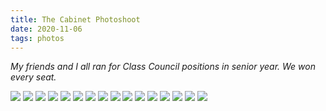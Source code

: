 ```yaml
---
title: The Cabinet Photoshoot
date: 2020-11-06
tags: photos
---
```


*My friends and I all ran for Class Council positions in senior year. We won every seat.*

![](/assets/the-cabinet/DSC00288.jpg)
![](/assets/the-cabinet/DSC00292.jpg)
![](/assets/the-cabinet/DSC00300.jpg)
![](/assets/the-cabinet/DSC00301.jpg)
![](/assets/the-cabinet/DSC00310.jpg)
![](/assets/the-cabinet/DSC00316.jpg)
![](/assets/the-cabinet/DSC00337.jpg)
![](/assets/the-cabinet/DSC00341.jpg)
![](/assets/the-cabinet/DSC00344.jpg)
![](/assets/the-cabinet/DSC00354.jpg)
![](/assets/the-cabinet/DSC00360.jpg)
![](/assets/the-cabinet/DSC00370.jpg)
![](/assets/the-cabinet/DSC00374.jpg)
![](/assets/the-cabinet/DSC00384.jpg)
![](/assets/the-cabinet/DSC00388.jpg)
![](/assets/the-cabinet/DSC00414.jpg)

